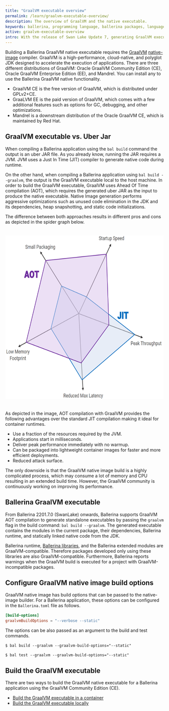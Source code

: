 ```yaml
---
title: "GraalVM executable overview"
permalink: /learn/graalvm-executable-overview/
description: The overview of GraalVM and the native executable. 
keywords: ballerina, programming language, ballerina packages, language-guide, graalvm, native, executable
active: graalvm-executable-overview
intro: With the release of Swan Lake Update 7, generating GraalVM executables is officially supported in Ballerina.
---
```


Building a Ballerina GraalVM native executable requires the [GraalVM](https://www.graalvm.org) [native-image](https://www.graalvm.org/22.3/reference-manual/native-image/) compiler. GraalVM is a high-performance, cloud-native, and polyglot JDK designed to accelerate the execution of applications. There are three different distributions of GraalVM: Oracle GraalVM Community Edition (CE), Oracle GraalVM Enterprise Edition (EE), and Mandrel. You can install any to use the Ballerina GraalVM native functionality.

- GraalVM CE is the free version of GraalVM, which is distributed under GPLv2+CE.
- GraaLVM EE is the paid version of GraalVM, which comes with a few additional features such as options for GC, debugging, and other optimizations.
- Mandrel is a downstream distribution of the Oracle GraalVM CE, which is maintained by Red Hat.

## GraalVM executable vs. Uber Jar

When compiling a  Ballerina application using the `bal build` command the output is an uber JAR file. As you already know, running the JAR requires a JVM. JVM uses a Just In Time (JIT) compiler to generate native code during runtime.

On the other hand, when compiling a Ballerina application using `bal build --graalvm`, the output is the GraalVM executable local to the host machine. In order to build the GraalVM executable, GraalVM uses Ahead Of Time compilation (AOT), which requires the generated uber JAR as the input to produce the native executable. Native Image generation performs aggressive optimizations such as unused code elimination in the JDK and its dependencies, heap snapshotting, and static code initializations.

The difference between both approaches results in different pros and cons as depicted in the spider graph below.

<img src="/learn/images/aot-vs-jit.png" alt="AOT vs JIT" height="520" style="width: auto !important; padding-top: 20px; padding-bottom: 20px">

As depicted in the image, AOT compilation with GraalVM provides the following advantages over the standard JIT compilation making it ideal for container runtimes.
- Use a fraction of the resources required by the JVM.
- Applications start in milliseconds.
- Deliver peak performance immediately with no warmup.
- Can be packaged into lightweight container images for faster and more efficient deployments.
- Reduced attack surface.

The only downside is that the GraalVM native image build is a highly complicated process, which may consume a lot of memory and CPU resulting in an extended build time. However, the GraalVM community is continuously working on improving its performance.

## Ballerina GraalVM executable

From Ballerina 2201.7.0 (SwanLake) onwards, Ballerina supports GraalVM AOT compilation to generate standalone executables by passing the `graalvm` flag in the build command: `bal build --graalvm`. The generated executable contains the modules in the current package, their dependencies, Ballerina runtime, and statically linked native code from the JDK.

Ballerina runtime, [Ballerina libraries](/learn/ballerina-specifications/#standard-library-specifications), and the Ballerina extended modules are GraalVM-compatible. Therefore packages developed only using these libraries are also GraalVM-compatible. Furthermore, Ballerina reports warnings when the GraalVM build is executed for a project with GraalVM-incompatible packages.

## Configure GraalVM native image build options

GraalVM native image has build options that can be passed to the native-image builder. For a Ballerina application, these options can be configured in the `Ballerina.toml` file as follows.
```toml
[build-options]
graalvmBuildOptions = "--verbose --static"
```

The options can be also passed as an argument to the build and test commands.
```
$ bal build --graalvm --graalvm-build-options="--static"
```
```
$ bal test --graalvm --graalvm-build-options="--static"
```

## Build the GraalVM executable

There are two ways to build the GraalVM native executable for a Ballerina application using the GraalVM Community Edition (CE).

- [Build the GraalVM executable in a container](/learn/build-the-executable-in-a-container)
- [Build the GraalVM executable locally](/learn/build-the-executable-locally)
